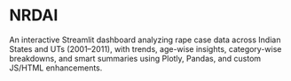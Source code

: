 # NRDAI
An interactive Streamlit dashboard analyzing rape case data across Indian States and UTs (2001–2011), with trends, age-wise insights, category-wise breakdowns, and smart summaries using Plotly, Pandas, and custom JS/HTML enhancements.

